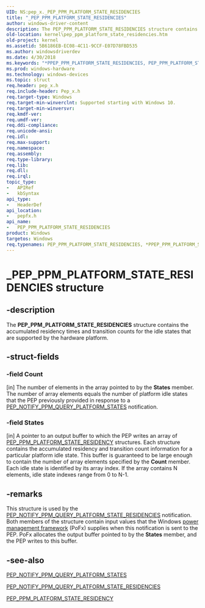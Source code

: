 ```yaml
---
UID: NS:pep_x._PEP_PPM_PLATFORM_STATE_RESIDENCIES
title: "_PEP_PPM_PLATFORM_STATE_RESIDENCIES"
author: windows-driver-content
description: The PEP_PPM_PLATFORM_STATE_RESIDENCIES structure contains the accumulated residency times and transition counts for the idle states that are supported by the hardware platform.
old-location: kernel\pep_ppm_platform_state_residencies.htm
old-project: kernel
ms.assetid: 5B6186EB-EC08-4C11-9CCF-E07D78FBD535
ms.author: windowsdriverdev
ms.date: 4/30/2018
ms.keywords: "*PPEP_PPM_PLATFORM_STATE_RESIDENCIES, PEP_PPM_PLATFORM_STATE_RESIDENCIES, PEP_PPM_PLATFORM_STATE_RESIDENCIES structure [Kernel-Mode Driver Architecture], PPEP_PPM_PLATFORM_STATE_RESIDENCIES, PPEP_PPM_PLATFORM_STATE_RESIDENCIES structure pointer [Kernel-Mode Driver Architecture], _PEP_PPM_PLATFORM_STATE_RESIDENCIES, kernel.pep_ppm_platform_state_residencies, pepfx/PEP_PPM_PLATFORM_STATE_RESIDENCIES, pepfx/PPEP_PPM_PLATFORM_STATE_RESIDENCIES"
ms.prod: windows-hardware
ms.technology: windows-devices
ms.topic: struct
req.header: pep_x.h
req.include-header: Pep_x.h
req.target-type: Windows
req.target-min-winverclnt: Supported starting with Windows 10.
req.target-min-winversvr: 
req.kmdf-ver: 
req.umdf-ver: 
req.ddi-compliance: 
req.unicode-ansi: 
req.idl: 
req.max-support: 
req.namespace: 
req.assembly: 
req.type-library: 
req.lib: 
req.dll: 
req.irql: 
topic_type:
-	APIRef
-	kbSyntax
api_type:
-	HeaderDef
api_location:
-	pepfx.h
api_name:
-	PEP_PPM_PLATFORM_STATE_RESIDENCIES
product: Windows
targetos: Windows
req.typenames: PEP_PPM_PLATFORM_STATE_RESIDENCIES, *PPEP_PPM_PLATFORM_STATE_RESIDENCIES
---
```


# _PEP_PPM_PLATFORM_STATE_RESIDENCIES structure


## -description


The <b>PEP_PPM_PLATFORM_STATE_RESIDENCIES</b> structure contains the accumulated residency times and transition counts for the idle states that are supported by the hardware platform.


## -struct-fields




### -field Count

[in] The number of elements in the array pointed to by the <b>States</b> member. The number of array elements equals the number of platform idle states that the PEP previously provided in response to a <a href="https://msdn.microsoft.com/en-us/library/windows/hardware/mt186827">PEP_NOTIFY_PPM_QUERY_PLATFORM_STATES</a> notification.


### -field States

[in] A pointer to an output buffer to which the PEP writes an array of <a href="https://msdn.microsoft.com/library/windows/hardware/mt186818">PEP_PPM_PLATFORM_STATE_RESIDENCY</a> structures. Each structure contains the accumulated residency and transition count information for a particular platform idle state. This buffer is guaranteed to be large enough to contain the number of array elements specified by the <b>Count</b> member. Each idle state is identified by its array index. If the array contains N elements, idle state indexes range from 0 to N-1.


## -remarks



This structure is used by the <a href="https://msdn.microsoft.com/en-us/library/windows/hardware/mt186817">PEP_NOTIFY_PPM_QUERY_PLATFORM_STATE_RESIDENCIES</a> notification. Both members of the structure contain input values that the Windows <a href="https://msdn.microsoft.com/B08F8ABF-FD43-434C-A345-337FBB799D9B">power management framework</a> (PoFx) supplies when this notification is sent to the PEP. PoFx allocates the output buffer pointed to by the <b>States</b> member, and the PEP writes to this buffer.




## -see-also




<a href="https://msdn.microsoft.com/en-us/library/windows/hardware/mt186827">PEP_NOTIFY_PPM_QUERY_PLATFORM_STATES</a>



<a href="https://msdn.microsoft.com/en-us/library/windows/hardware/mt186817">PEP_NOTIFY_PPM_QUERY_PLATFORM_STATE_RESIDENCIES</a>



<a href="https://msdn.microsoft.com/library/windows/hardware/mt186818">PEP_PPM_PLATFORM_STATE_RESIDENCY</a>
 

 

